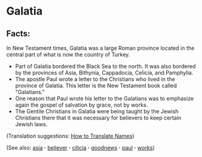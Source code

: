 # Galatia #

## Facts: ##

In New Testament times, Galatia was a large Roman province located in the central part of what is now the country of Turkey.

* Part of Galatia bordered the Black Sea to the north. It was also bordered by the provinces of Asia, Bithynia, Cappadocia, Celicia, and Pamphylia.
* The apostle Paul wrote a letter to the Christians who lived in the province of Galatia. This letter is the New Testament book called "Galatians."
* One reason that Paul wrote his letter to the Galatians was to emphasize again the gospel of salvation by grace, not by works.
* The Gentile Christians in Galatia were being taught by the Jewish Christians there that it was necessary for believers to keep certain Jewish laws.

(Translation suggestions: [How to Translate Names](https://git.door43.org/Door43/en-ta-translate-vol1/src/master/content/translate_names.md))

(See also: [asia](../other/asia.md) **·** [believer](../kt/believer.md) **·** [cilicia](../other/cilicia.md) **·** [goodnews](../kt/goodnews.md) **·** [paul](../other/paul.md) **·** [works](../kt/works.md))

## 